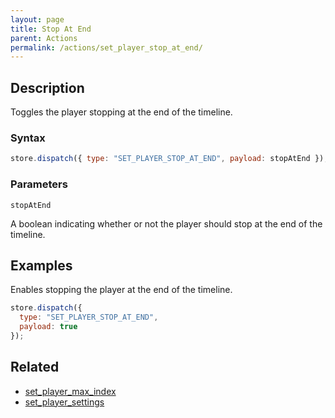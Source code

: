 ```yaml
---
layout: page
title: Stop At End
parent: Actions
permalink: /actions/set_player_stop_at_end/
---
```


## Description

Toggles the player stopping at the end of the timeline.

### Syntax

```js
store.dispatch({ type: "SET_PLAYER_STOP_AT_END", payload: stopAtEnd });
```

### Parameters

`stopAtEnd`

A boolean indicating whether or not the player should stop at the end of the timeline.

## Examples

Enables stopping the player at the end of the timeline.

```js
store.dispatch({
  type: "SET_PLAYER_STOP_AT_END",
  payload: true
});
```

## Related

- [set_player_max_index](./set_player_max_index.md)
- [set_player_settings](./set_player_settings.md)
